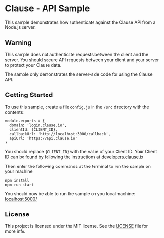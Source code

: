 # Clause - API Sample

This sample demonstrates how authenticate against the [Clause API](https://developers.clause.io) from a Node.js server.

## Warning

This sample does not authenticate requests between the client and the server. You should secure API requests between your client and your server to protect your Clause data.

The sample only demonstrates the server-side code for using the Clause API.

## Getting Started

To use this sample, create a file `config.js` in the `/src` directory with the contents:
```
module.exports = {
  domain: 'login.clause.io',
  clientId: {CLIENT_ID},
  callbackUrl: 'http://localhost:3000/callback',
  apiUrl: 'https://api.clause.io'
}
```

You should replace `{CLIENT_ID}` with the value of your Client ID. Your Client ID can be found by following the instructions at [developers.clause.io](https://developers.clause.io)

Then enter the following commands at the terminal to run the sample on your machine
```
npm install
npm run start
```

You should now be able to run the sample on you local machine: [localhost:5000/](http://localhost:5000/)

## License

This project is licensed under the MIT license. See the [LICENSE](LICENSE) file for more info.
